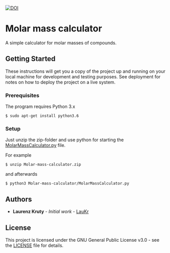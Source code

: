 [![DOI](https://zenodo.org/badge/DOI/10.5281/zenodo.3957938.svg)](https://doi.org/10.5281/zenodo.3957938)

# Molar mass calculator
 A simple calculator for molar masses of compounds.

## Getting Started

These instructions will get you a copy of the project up and running on your local machine for development and testing purposes. See deployment for notes on how to deploy the project on a live system.

### Prerequisites

The program requires Python 3.x
```
$ sudo apt-get install python3.6
```

### Setup

Just unzip the zip-folder and use python for starting the [MolarMassCalculator.py](MolarMassCalculator.py) file.

For example
```
$ unzip Molar-mass-calculator.zip
```
and afterwards
```
$ python3 Molar-mass-calculator/MolarMassCalculator.py
```

## Authors

* **Laurenz Kruty** - *Initial work* - [LauKr](https://github.com/LauKr)

## License

This project is licensed under the GNU General Public License v3.0 - see the [LICENSE](LICENSE) file for details.

